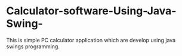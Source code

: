 # Calculator-software-Using-Java-Swing-
This is simple PC calculator application which are develop using java swings programming.
